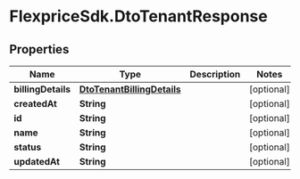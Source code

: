 # FlexpriceSdk.DtoTenantResponse

## Properties

Name | Type | Description | Notes
------------ | ------------- | ------------- | -------------
**billingDetails** | [**DtoTenantBillingDetails**](DtoTenantBillingDetails.md) |  | [optional] 
**createdAt** | **String** |  | [optional] 
**id** | **String** |  | [optional] 
**name** | **String** |  | [optional] 
**status** | **String** |  | [optional] 
**updatedAt** | **String** |  | [optional] 



